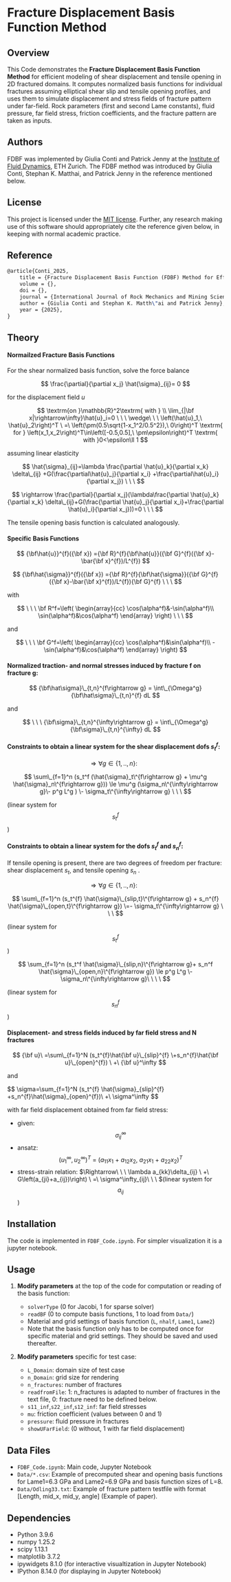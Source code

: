 # Fracture Displacement Basis Function Method

## Overview

This Code demonstrates the **Fracture Displacement Basis Function Method** for efficient modeling of shear displacement and tensile opening in 2D fractured domains. It computes normalized basis functions for individual fractures assuming elliptical shear slip and tensile opening profiles, and uses them to simulate displacement and stress fields of fracture pattern under far-field. Rock parameters (first and second Lame constants), fluid pressure, far field stress, friction coefficients, and the fracture pattern are taken as inputs.

## Authors
FDBF was implemented by Giulia Conti and Patrick Jenny at the [Institute of Fluid Dynamics](http://www.ifd.mavt.ethz.ch), ETH Zurich. The FDBF method was introduced by Giulia Conti, Stephan K. Matthai, and Patrick Jenny in the reference mentioned below.

## License

This project is licensed under the [MIT license](https://opensource.org/licenses/MIT).
Further, any research making use of this software should appropriately cite the reference given below, in keeping with normal academic practice.

## Reference
```LaTeX
@article{Conti_2025,
    title = {Fracture Displacement Basis Function (FDBF) Method for Efficient Geomechanical Calculations of Fractured Rock},
    volume = {},
    doi = {},
    journal = {International Journal of Rock Mechanics and Mining Sciences},
    author = {Giulia Conti and Stephan K. Matth\"ai and Patrick Jenny},
    year = {2025},
}
```

## Theory
#### Normailzed Fracture Basis Functions
For the shear normalized basis function, solve the force balance

$$
    \frac{\partial}{\partial x_j} \hat{\sigma}_{ij}= 0
$$

for the displacement field $u$

$$
\textrm{on   }\mathbb{R}^2\textrm{ with } \\ \lim_{|\bf x|\rightarrow\infty}\hat{u}_i=0
\ \ \ \wedge\ \ \ 
\left(\hat{u}_1,\ \hat{u}_2\right)^T
\ =\ 
\left(\pm(0.5\sqrt{1-x_1^2/0.5^2}),\ 0\right)^T
\textrm{ for }
\left(x_1,x_2\right)^T\in\left([-0.5,0.5],\ \pm\epsilon\right)^T
\textrm{ with }0<\epsilon\ll 1
$$

assuming linear elasticity

$$
\hat{\sigma}_{ij}=\lambda \frac{\partial \hat{u}_k}{\partial x_k} \delta\_{ij}
+G(\frac{\partial\hat{u}_j}{\partial x_i}
+\frac{\partial\hat{u}_i}{\partial x_j})
\ \ \ 
$$

$$
\rightarrow \frac{\partial}{\partial x_j}(\lambda\frac{\partial \hat{u}_k}{\partial x_k} \delta\_{ij}+G(\frac{\partial \hat{u}_j}{\partial x_i}+\frac{\partial \hat{u}_i}{\partial x_j}))=0
\ \ \ 
$$

The tensile opening basis function is calculated analogously. 

#### Specific Basis Functions

$$
{\bf\hat{u}}^{f}({\bf x})
={\bf R}^{f}{\bf\hat{u}}({\bf G}^{f}({\bf x}-\bar{\bf x}^{f})/L^{f})
$$

$$
{\bf\hat{\sigma}}^{f}({\bf x})
={\bf R}^{f}{\bf\hat{\sigma}}({\bf G}^{f}({\bf x}-\bar{\bf x}^{f})/L^{f}){\bf G}^{f}
\ \ \ 
$$

with

$$
\ \ \ 
\bf R^f=\left(
\begin{array}{cc}
\cos(\alpha^f)&-\sin(\alpha^f)\\
\sin(\alpha^f)&\cos(\alpha^f)
\end{array}
\right)
\ \ \ 
$$

and

$$
\ \ \ 
\bf G^f=\left(
\begin{array}{cc}
\cos(\alpha^f)&\sin(\alpha^f)\\
-\sin(\alpha^f)&\cos(\alpha^f)
\end{array}
\right)
$$

#### Normalized traction- and normal stresses induced by fracture f on fracture g:

$$
{\bf\hat\sigma}\_{t,n}^{f\rightarrow g} = \int\_{\Omega^g}{\bf\hat\sigma}\_{t,n}^{f} dL
$$

and

$$
\ \ \ 
{\bf\sigma}\_{t,n}^{\infty\rightarrow g} = \int\_{\Omega^g} {\bf\sigma}\_{t,n}^{\infty} dL
$$

#### Constraints to obtain a linear system for the shear displacement dofs $s_t^f$:

$$
\Rightarrow \forall g\in\{1,..,n\}:\ \ \
$$

$$
\sum\_{f=1}^n (s_t^f (\hat{\sigma}_t\^{f\rightarrow g} + \mu^g \hat{\sigma}_n\^{f\rightarrow g}))
\le
\mu^g (\sigma_n\^{\infty\rightarrow g}\- p^g L^g ) \- \sigma_t\^{\infty\rightarrow g}
\ \ \ 
$$

(linear system for $$s_t^f$$)

#### Constraints to obtain a linear system for the dofs $s_t^f$ and $s_n^f$:
If tensile opening is present, there are two degrees of freedom per fracture: shear displacement $s_t$, and tensile opening $s_n$ . 

$$
\Rightarrow \forall g\in\{1,..,n\}:\ \ \ 
$$

$$
\sum\_{f=1}^n (s_t^{f} \hat{\sigma}\_{slip,t}\^{f\rightarrow g} + s_n^{f} \hat{\sigma}\_{open,t}\^{f\rightarrow g})
\=- \sigma_t\^{\infty\rightarrow g}
\ \ \ 
$$

(linear system for $$s_t^f$$)

$$
\sum_{f=1}^n (s_t^f \hat{\sigma}\_{slip,n}\^{f\rightarrow g}+ s_n^f \hat{\sigma}\_{open,n}\^{f\rightarrow g})
\le p^g L^g \-\sigma_n\^{\infty\rightarrow g}\
\ \ \ 
$$

(linear system for $$s_n^f$$)

#### Displacement- and stress fields induced by far field stress and N fractures

$$
{\bf u}\ =\sum\_{f=1}^N (s_t^{f}\hat{\bf u}\_{slip}^{f} \+s_n^{f}\hat{\bf u}\_{open}^{f}) \ +\ {\bf u}^\infty
$$

and

$$
\sigma=\sum_\{f=1}^N (s_t^{f} \hat{\sigma}\_{slip}^{f} \+s_n^{f}\hat{\sigma}\_{open}^{f})\ +\ \sigma^\infty
$$

with far field displacement obtained from far field stress:
- given: $$\sigma_{ij}^\infty$$
- ansatz: $$(u_1^\infty, u_2^\infty)^T\ =\ (a_{11}x_1\ +\ a_{12}x_2,\ a_{21}x_1\ +\ a_{22}x_2)^T$$
- stress-strain relation: $\Rightarrow\ \ \ \lambda a_{kk}\delta_{ij}
\ +\ 
G\left(a_{ji}+a_{ij})\right)
\ =\ \sigma^\infty_{ij}\ \ \ $(linear system for $$a_{ij}$$)

## Installation
The code is implemented in `FDBF_Code.ipynb`. For simpler visualization it is a jupyter notebook.

## Usage

1. **Modify parameters** at the top of the code for computation or reading of the basis function:
   - `solverType` (0 for Jacobi, 1 for sparse solver)
   - `readBF` (0 to compute basis functions, 1 to load from `Data/`)
   - Material and grid settings of basis function (`L`, `nhalf`, `Lame1`, `Lame2`)
   - Note that the basis function only has to be computed once for specific material and grid settings. They should be saved and used thereafter.

2. **Modify parameters** specific for test case:
   - `L_Domain`: domain size of test case
   - `n_Domain`: grid size for rendering 
   - `n_fractures`: number of fractures 
   - `readfromFile`: 1: n_fractures is adapted to number of fractures in the text file, 0: fracture need to be defined below.
   - `s11_inf`,`s22_inf`,`s12_inf`: far field stresses
   - `mu`: friction coefficient (values between 0 and 1)
   - `pressure`: fluid pressure in fractures
   - `showUFarField`: (0 without, 1 with far field displacement)


## Data Files

- `FDBF_Code.ipynb`: Main code, Jupyter Notebook
- `Data/*.csv`: Example of precomputed shear and opening basis functions for Lame1=6.3 GPa and Lame2=6.9 GPa and basis function sizes of L=8.
- `Data/Odling33.txt`: Example of fracture pattern testfile with format [Length, mid_x, mid_y, angle] (Example of paper).

## Dependencies

- Python 3.9.6
- numpy  1.25.2
- scipy 1.13.1
- matplotlib 3.7.2
- ipywidgets 8.1.0 (for interactive visualtization in Jupyter Notebook)
- IPython 8.14.0 (for displaying in Jupyter Notebook)









